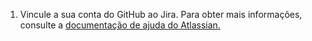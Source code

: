 1. Vincule a sua conta do GitHub ao Jira. Para obter mais informações, consulte a [documentação de ajuda do Atlassian.](https://confluence.atlassian.com/adminjiracloud/connect-jira-cloud-to-github-814188429.html)
